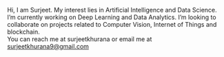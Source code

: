Hi, I am Surjeet.
My interest lies in Artificial Intelligence and Data Science. 
I’m currently working on Deep Learning and Data Analytics. 
I’m looking to collaborate on projects related to Computer Vision, Internet of Things and blockchain.  
You can reach me at surjeetkhurana or email me at surjeetkhurana9@gmail.com

<!---
surjeetkhurana/surjeetkhurana is a ✨ special ✨ repository because its `README.md` (this file) appears on your GitHub profile.
You can click the Preview link to take a look at your changes.
--->
